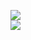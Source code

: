 [![](https://img.shields.io/badge/Made%20With-Github%20Spray-lightgrey.svg?style=for-the-badge&logo=github)](https://github.com/Annihil/github-spray#19383)  
[![](https://i.imgur.com/2DrTn0Z.gif)](https://github.com/Annihil/github-spray)
